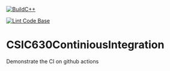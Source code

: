 [![BuildC++](https://github.com/DevangRaval1/CSIC630ContiniousIntegration/actions/workflows/actions.yml/badge.svg)](https://github.com/DevangRaval1/CSIC630ContiniousIntegration/actions/workflows/actions.yml)

[![Lint Code Base](https://github.com/DevangRaval1/CSIC630ContiniousIntegration/actions/workflows/super-linter.yml/badge.svg)](https://github.com/DevangRaval1/CSIC630ContiniousIntegration/actions/workflows/super-linter.yml)

# CSIC630ContiniousIntegration

Demonstrate the CI on github actions
